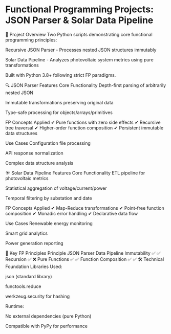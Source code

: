 # Functional Programming Projects: JSON Parser & Solar Data Pipeline

📜 Project Overview
Two Python scripts demonstrating core functional programming principles:

Recursive JSON Parser - Processes nested JSON structures immutably

Solar Data Pipeline - Analyzes photovoltaic system metrics using pure transformations

Built with Python 3.8+ following strict FP paradigms.

🔍 JSON Parser Features
Core Functionality
Depth-first parsing of arbitrarily nested JSON

Immutable transformations preserving original data

Type-safe processing for objects/arrays/primitives

FP Concepts Applied
✔ Pure functions with zero side effects
✔ Recursive tree traversal
✔ Higher-order function composition
✔ Persistent immutable data structures

Use Cases
Configuration file processing

API response normalization

Complex data structure analysis

☀️ Solar Data Pipeline Features
Core Functionality
ETL pipeline for photovoltaic metrics

Statistical aggregation of voltage/current/power

Temporal filtering by substation and date

FP Concepts Applied
✔ Map-Reduce transformations
✔ Point-free function composition
✔ Monadic error handling
✔ Declarative data flow

Use Cases
Renewable energy monitoring

Smart grid analytics

Power generation reporting

🧠 Key FP Principles
Principle	JSON Parser	Data Pipeline
Immutability	✅	✅
Recursion	✅	❌
Pure Functions	✅	✅
Function Composition	✅	✅
🛠 Technical Foundation
Libraries Used:

json (standard library)

functools.reduce

werkzeug.security for hashing

Runtime:

No external dependencies (pure Python)

Compatible with PyPy for performance
